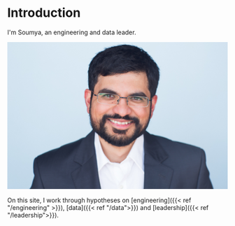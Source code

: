 # Introduction

I'm Soumya, an engineering and data leader.

![alt text](images/soumya_mug.jpg)

<!-- I write to think, and to learn. -->

On this site, I work through hypotheses on [engineering]({{< ref "/engineering" >}}), [data]({{< ref "/data">}}) and [leadership]({{< ref "/leadership">}}).

<!-- Occasionally, I also write down thoughts about my journey learning Olympic lifting. -->